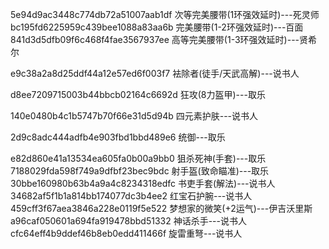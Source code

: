 5e94d9ac3448c774db72a51007aab1df 次等完美腰带(1环强效延时)---死灵师  
bc195fd6225959c439bee1088a83aa6b 完美腰带(1-2环强效延时)---百面  
841d3d5dfb09f6c468f4fae3567937ee 高等完美腰带(1-3环强效延时)---贤希尔  

e9c38a2a8d25ddf44a12e57ed6f003f7 袪除者(徒手/天武高解)---说书人  

d8ee7209715003b44bbcb02164c6692d 狂攻(8力盔甲)---取乐  

140e0480b4c1b5747b70f66e31d5d94b 四元素护肤---说书人  

2d9c8adc444adfb4e903fbd1bbd489e6 统御---取乐  

e82d860e41a13534ea605fa0b00a9bb0 狙杀死神(手套)---取乐  
7188029fda598f749a9dfbf23bec9bdc 射手盔(致命瞄准)---取乐  
30bbe160980b63b4a9a4c8234318edfc 书吏手套(解法)---说书人  
34682af5f1b1a814bb174077dc3b4ee2 红宝石护腕---说书人  
459cff3f67aea3846a228e0119f5e522 梦想家的微笑(+2运气)---伊吉沃里斯  
a96caf050601a694fa919478bbd51332 神话杀手---说书人  
cfc64eff4b9ddef46b8eb0edd411466f 旋雷重弩---说书人  
